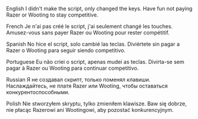 English
I didn't make the script, only changed the keys. Have fun not paying Razer or Wooting to stay competitive.

French
Je n'ai pas créé le script, j'ai seulement changé les touches. Amusez-vous sans payer Razer ou Wooting pour rester compétitif.

Spanish
No hice el script, solo cambié las teclas. Diviértete sin pagar a Razer o Wooting para seguir siendo competitivo.

Portuguese
Eu não criei o script, apenas mudei as teclas. Divirta-se sem pagar à Razer ou Wooting para continuar competitivo.

Russian
Я не создавал скрипт, только поменял клавиши. Наслаждайтесь, не платя Razer или Wooting, чтобы оставаться конкурентоспособными.

Polish
Nie stworzyłem skryptu, tylko zmieniłem klawisze. Baw się dobrze, nie płacąc Razerowi ani Wootingowi, aby pozostać konkurencyjnym.
